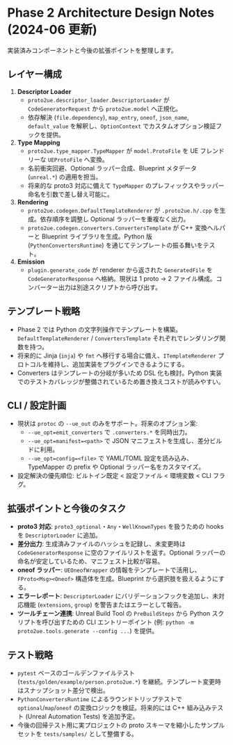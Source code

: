 # Phase 2 Architecture Design Notes (2024-06 更新)

実装済みコンポーネントと今後の拡張ポイントを整理します。

## レイヤー構成

1. **Descriptor Loader**
   - `proto2ue.descriptor_loader.DescriptorLoader` が `CodeGeneratorRequest` から `proto2ue.model` へ正規化。
   - 依存解決 (`file.dependency`), `map_entry`, `oneof`, `json_name`, `default_value` を解釈し、`OptionContext` でカスタムオプション検証フックを提供。
2. **Type Mapping**
   - `proto2ue.type_mapper.TypeMapper` が `model.ProtoFile` を UE フレンドリーな `UEProtoFile` へ変換。
   - 名前衝突回避、Optional ラッパー合成、Blueprint メタデータ (`unreal.*`) の適用を担当。
   - 将来的な proto3 対応に備えて `TypeMapper` のプレフィックスやラッパー命名を引数で差し替え可能に。
3. **Rendering**
   - `proto2ue.codegen.DefaultTemplateRenderer` が `.proto2ue.h/.cpp` を生成。依存順序を調整し Optional ラッパーを重複なく出力。
   - `proto2ue.codegen.converters.ConvertersTemplate` が C++ 変換ヘルパーと Blueprint ライブラリを生成。Python 版 (`PythonConvertersRuntime`) を通じてテンプレートの振る舞いをテスト。
4. **Emission**
   - `plugin.generate_code` が renderer から返された `GeneratedFile` を `CodeGeneratorResponse` へ格納。現状は 1 proto → 2 ファイル構成。コンバーター出力は別途スクリプトから呼び出す。

## テンプレート戦略

- Phase 2 では Python の文字列操作でテンプレートを構築。`DefaultTemplateRenderer` / `ConvertersTemplate` それぞれでレンダリング関数を持つ。
- 将来的に Jinja (`inja`) や `fmt` へ移行する場合に備え、`ITemplateRenderer` プロトコルを維持し、追加実装をプラグインできるようにする。
- Converters はテンプレートの分岐が多いため DSL 化も検討。Python 実装でのテストカバレッジが整備されているため置き換えコストが読みやすい。

## CLI / 設定計画

- 現状は `protoc` の `--ue_out` のみをサポート。将来のオプション案:
  - `--ue_opt=emit_converters` で `.converters.*` を同時出力。
  - `--ue_opt=manifest=<path>` で JSON マニフェストを生成し、差分ビルドに利用。
  - `--ue_opt=config=<file>` で YAML/TOML 設定を読み込み、TypeMapper の prefix や Optional ラッパー名をカスタマイズ。
- 設定解決の優先順位: ビルトイン既定 < 設定ファイル < 環境変数 < CLI フラグ。

## 拡張ポイントと今後のタスク

- **proto3 対応**: `proto3_optional`・`Any`・`WellKnownTypes` を扱うための hooks を `DescriptorLoader` に追加。
- **差分出力**: 生成済みファイルのハッシュを記録し、未変更時は `CodeGeneratorResponse` に空のファイルリストを返す。Optional ラッパーの命名が安定しているため、マニフェスト比較が容易。
- **oneof ラッパー**: `UEOneofWrapper` の情報をテンプレートで活用し、`FProto<Msg><Oneof>` 構造体を生成。Blueprint から選択肢を扱えるようにする。
- **エラーレポート**: `DescriptorLoader` にバリデーションフックを追加し、未対応機能 (`extensions`, `group`) を警告またはエラーとして報告。
- **ツールチェーン連携**: Unreal Build Tool の `PreBuildSteps` から Python スクリプトを呼び出すための CLI エントリーポイント (例: `python -m proto2ue.tools.generate --config ...`) を提供。

## テスト戦略

- `pytest` ベースのゴールデンファイルテスト (`tests/golden/example/person.proto2ue.*`) を継続。テンプレート変更時はスナップショット差分で検出。
- `PythonConvertersRuntime` によるラウンドトリップテストで `optional`/`map`/`oneof` の変換ロジックを検証。将来的には C++ 組み込みテスト (Unreal Automation Tests) を追加予定。
- 今後の回帰テスト用に実プロジェクトの proto スキーマを縮小したサンプルセットを `tests/samples/` として整備する。
